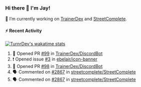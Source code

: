 ### Hi there 👋 I'm Jay!

🔭 I’m currently working on [TrainerDex](https://www.github.com/TrainerDex) and [StreetComplete](https://github.com/streetcomplete/StreetComplete).

#### :zap: Recent Activity

[![TurnrDev's wakatime stats](https://github-readme-stats.vercel.app/api/wakatime?username=TurnrDev)](https://wakatime.com/@TurnrDev)
<br>
<!--START_SECTION:activity-->
1. 💪 Opened PR [#99](https://github.com/TrainerDex/DiscordBot/pull/99) in [TrainerDex/DiscordBot](https://github.com/TrainerDex/DiscordBot)
2. ❗️ Opened issue [#3](https://github.com/ebelair/icon-banner/issues/3) in [ebelair/icon-banner](https://github.com/ebelair/icon-banner)
3. 💪 Opened PR [#98](https://github.com/TrainerDex/DiscordBot/pull/98) in [TrainerDex/DiscordBot](https://github.com/TrainerDex/DiscordBot)
4. 🗣 Commented on [#2867](https://github.com/streetcomplete/StreetComplete/issues/2867) in [streetcomplete/StreetComplete](https://github.com/streetcomplete/StreetComplete)
5. 🗣 Commented on [#2867](https://github.com/streetcomplete/StreetComplete/issues/2867) in [streetcomplete/StreetComplete](https://github.com/streetcomplete/StreetComplete)
<!--END_SECTION:activity-->
